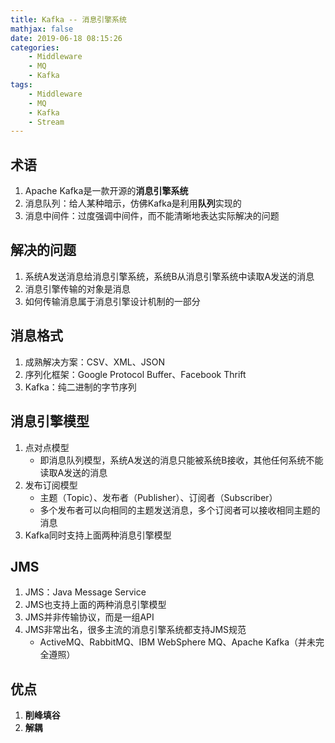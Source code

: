 ```yaml
---
title: Kafka -- 消息引擎系统
mathjax: false
date: 2019-06-18 08:15:26
categories:
    - Middleware
    - MQ
    - Kafka
tags:
    - Middleware
    - MQ
    - Kafka
    - Stream
---
```


## 术语
1. Apache Kafka是一款开源的**消息引擎系统**
2. 消息队列：给人某种暗示，仿佛Kafka是利用**队列**实现的
3. 消息中间件：过度强调中间件，而不能清晰地表达实际解决的问题

<!-- more -->

## 解决的问题
1. 系统A发送消息给消息引擎系统，系统B从消息引擎系统中读取A发送的消息
2. 消息引擎传输的对象是消息
3. 如何传输消息属于消息引擎设计机制的一部分

## 消息格式
1. 成熟解决方案：CSV、XML、JSON
2. 序列化框架：Google Protocol Buffer、Facebook Thrift
3. Kafka：纯二进制的字节序列

## 消息引擎模型
1. 点对点模型
    - 即消息队列模型，系统A发送的消息只能被系统B接收，其他任何系统不能读取A发送的消息
2. 发布订阅模型
    - 主题（Topic）、发布者（Publisher）、订阅者（Subscriber）
    - 多个发布者可以向相同的主题发送消息，多个订阅者可以接收相同主题的消息
3. Kafka同时支持上面两种消息引擎模型

## JMS
1. JMS：Java Message Service
2. JMS也支持上面的两种消息引擎模型
3. JMS并非传输协议，而是一组API
4. JMS非常出名，很多主流的消息引擎系统都支持JMS规范
    - ActiveMQ、RabbitMQ、IBM WebSphere MQ、Apache Kafka（并未完全遵照）

## 优点
1. **削峰填谷**
2. **解耦**
